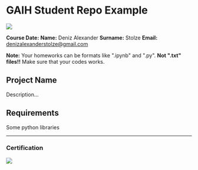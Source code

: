 # GAIH Student Repo Example
![](img/logo.png)

**Course Date:**
**Name:** Deniz Alexander 
**Surname:** Stolze 
**Email:** denizalexanderstolze@gmail.com 

**Note:** Your homeworks can be formats like ".ipynb" and ".py". **Not ".txt" files!!** Make sure that your codes works.  

## Project Name
Description...

## Requirements
Some python libraries

---

### Certification
![](img/certificate_ex.png)

